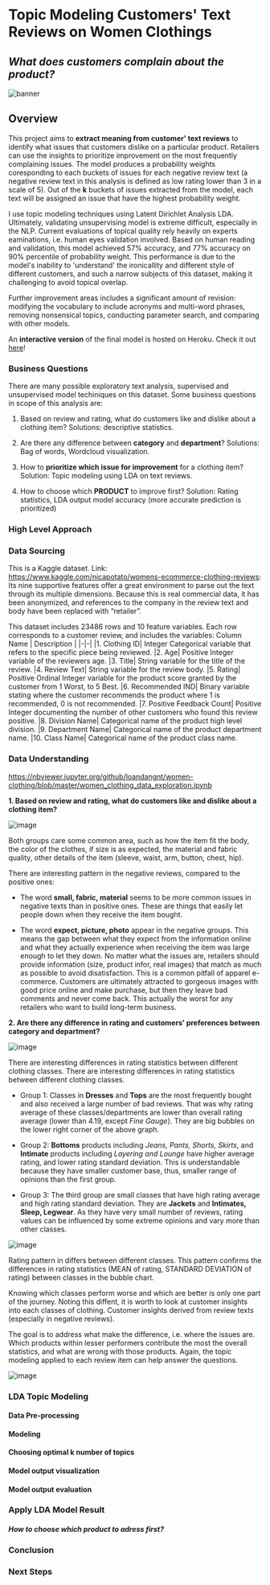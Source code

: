 # Topic Modeling Customers' Text Reviews on Women Clothings
## *What does customers complain about the product?*
![banner](./visualization/ft1.jpg)



## Overview
This project aims to **extract meaning from customer' text reviews** to identify what issues that customers dislike on a particular product. Retailers can use the insights to prioritize improvement on the most frequently complaining issues. The model produces a probability weights coresponding to each buckets of issues for each negative review text (a negative review text in this analysis is defined as low rating lower than 3 in a scale of 5). Out of the **k** buckets of issues extracted from the model, each text will be assigned an issue that have the highest probability weight.

I use topic modeling techniques using Latent Dirichlet Analysis LDA. Ultimately, validating unsupervising model is extreme difficult, especially in the NLP. Current evaluations of topical quality rely heavily on experts eaminations, i.e. human eyes validation involved. Based on human reading and validation, this model achieved 57% accuracy, and 77% accuracy on 90% percentile of probability weight. This performance is due to the model's inability to 'understand' the ironicallity and different style of different customers, and such a narrow subjects of this dataset, making it challenging to avoid topical overlap.

Further improvement areas includes a significant amount of revision: modifying the vocabulary to include acronyms and multi-word phrases, removing nonsensical topics, conducting parameter search, and comparing with other models.

An **interactive version** of the final model is hosted on Heroku. Check it out [here](https://hate-speech-predictor.herokuapp.com/)!

### Business Questions
There are many possible exploratory text analysis, supervised and unsupervised model techiniques on this dataset. Some business questions in scope of this analysis are:

1. Based on review and rating, what do customers like and dislike about a clothing item?
Solutions: descriptive statistics.
2. Are there any difference between **category** and **department**?
Solutions: Bag of words, Wordcloud visualization.

3. How to **prioritize which issue for improvement** for a clothing item?
Solution: Topic modeling using LDA on text reviews.

4. How to choose which **PRODUCT** to improve first?
Solution: Rating statistics, LDA output model accuracy (more accurate prediction is prioritized)


### High Level Approach

### Data Sourcing
This is a Kaggle dataset. Link: https://www.kaggle.com/nicapotato/womens-ecommerce-clothing-reviews:
Its nine supportive features offer a great environment to parse out the text through its multiple dimensions. Because this is real commercial data, it has been anonymized, and references to the company in the review text and body have been replaced with “retailer”.

This dataset includes 23486 rows and 10 feature variables. Each row corresponds to a customer review, and includes the variables:
 Column Name | Description |
|-|-|
|1. Clothing ID| Integer Categorical variable that refers to the specific piece being reviewed.
|2. Age| Positive Integer variable of the reviewers age.
|3. Title| String variable for the title of the review.
|4. Review Text| String variable for the review body.
|5. Rating| Positive Ordinal Integer variable for the product score granted by the customer from 1 Worst, to 5 Best.
|6. Recommended IND| Binary variable stating where the customer recommends the product where 1 is recommended, 0 is not recommended.
|7. Positive Feedback Count| Positive Integer documenting the number of other customers who found this review positive.
|8. Division Name| Categorical name of the product high level division.
|9. Department Name| Categorical name of the product department name.
|10. Class Name| Categorical name of the product class name.

### Data Understanding
https://nbviewer.jupyter.org/github/loandangnt/women-clothing/blob/master/women_clothing_data_exploration.ipynb

**1. Based on review and rating, what do customers like and dislike about a clothing item?**


![image](./visualization/wc_pos_vs_neg.png)

Both groups care some common area, such as how the item fit the body, the color of the clothes, if size is as expected, the material and fabric quality, other details of the item (sleeve, waist, arm, button, chest, hip).

There are interesting pattern in the negative reviews, compared to the positive ones:
- The word **small, fabric, material** seems to be more common issues in negative texts than in positive ones. These are things that easily let people down when they receive the item bought.

- The word **expect, picture, photo** appear in the negative groups. This means the gap between what they expect from the information online and what they actually experience when receiving the item was large enough to let they down. No matter what the issues are, retailers should provide information (size, product infor, real images) that match as much as possible to avoid disatisfaction. This is a common pitfall of apparel e-commerce. Customers are ultimately attracted to gorgeous images with good price online and make purchase, but then they leave bad comments and never come back. This actually the worst for any retailers who want to build long-term business. 


**2. Are there any difference in rating and customers' preferences between category and department?**

![image](./visualization/rating_statistics_by_class_dept.png)

There are interesting differences in rating statistics between different clothing classes. There are interesting differences in rating statistics between different clothing classes. 

- Group 1: Classes in **Dresses** and **Tops** are the most frequently bought and also received a large number of bad reviews. That was why rating average of these classes/departments are lower than overall rating average (lower than 4.19, except *Fine Gauge*). They are big bubbles on the lower right corner of the above graph.

- Group 2: **Bottoms** products including *Jeans, Pants, Shorts, Skirts*, and **Intimate** products including *Layering and Lounge* have higher average rating, and lower rating standard deviation. This is understandable because they have smaller customer base, thus, smaller range of opinions than the first group.

- Group 3: The third group are small classes that have high rating average and high rating standard deviation. They are **Jackets** and **Intimates, Sleep, Legwear**. As they have very small number of reviews, rating values can be influenced by some extreme opinions and vary more than other classes.

![image](./visualization/joyplot_rating_class.png)

Rating pattern in differs between different classes. This pattern confirms the differences in rating statistics (MEAN of rating, STANDARD DEVIATION of rating) between classes in the bubble chart.

Knowing which classes perform worse and which are better is only one part of the journey. Noting this diffent, it is worth to look at customer insights into each classes of clothing. Customer insights derived from review texts (especially in negative reviews).

The goal is to address what make the difference, i.e. where the issues are. Which products within lesser performers contribute the most the overall statistics, and what are wrong with those products. Again, the topic modeling applied to each review item can help answer the questions.

![image](./visualization/top_words.png)
### LDA Topic Modeling
#### Data Pre-processing
#### Modeling
#### Choosing optimal k number of topics
#### Model output visualization
#### Model output evaluation
 
### Apply LDA Model Result
#### *How to choose which product to adress first?*
### Conclusion

### Next Steps
